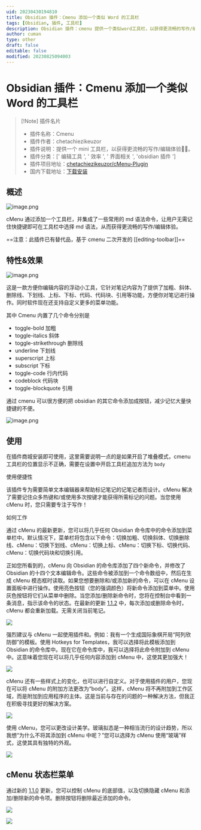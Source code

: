 ```yaml
---
uid: 20230430194810
title: Obsidian 插件：Cmenu 添加一个类似 Word 的工具栏
tags: [Obsidian, 插件, 工具栏]
description: Obsidian 插件：cmenu 提供一个类似word工具栏，以获得更流畅的写作/编辑体验
author: cuman
type: other
draft: false
editable: false
modified: 20230825094003
---
```


# Obsidian 插件：Cmenu 添加一个类似 Word 的工具栏

> [!Note] 插件名片
> - 插件名称：Cmenu
> - 插件作者：chetachiezikeuzor
> - 插件说明：提供一个 mini 工具栏，以获得更流畅的写作/编辑体验✍🏽。
> - 插件分类：[' 编辑工具 ', ' 效率 ', ' 界面相关 ', 'obsidian 插件 ']
> - 插件项目地址：[chetachiezikeuzor/cMenu-Plugin](https://github.com/chetachiezikeuzor/cMenu-Plugin)
> - 国内下载地址：[下载安装](https://pkmer.cn/products/plugin/pluginMarket/?cmenu-plugin)

## 概述

![image.png](https://cdn.pkmer.cn/images/202304301950795.png!pkmer)

cMenu 通过添加一个工具栏，并集成了一些常用的 md 语法命令，让用户无需记住快捷键即可在工具栏中选择 md 语法，从而获得更流畅的写作/编辑体验。

==注意：此插件已有替代品，基于 cmenu 二次开发的 [[editing-toolbar]]==

## 特性&效果

![image.png](https://cdn.pkmer.cn/images/202304302129195.png!pkmer)

 这是一款方便你编辑内容的浮动小工具，它针对笔记内容为了提供了加粗、斜体、删除线、下划线、上标、下标、代码、代码块、引用等功能，方便你对笔记进行操作。同时软件现在还支持自定义更多的菜单功能。

 其中 Cmenu 内置了几个命令分别是

 - toggle-bold 加粗
 - toggle-italics 斜体
 - toggle-strikethrough 删除线
 - underline 下划线
 - superscript 上标
 - subscript 下标
 - toggle-code 行内代码
 - codeblock 代码块
 - toggle-blockquote 引用

通过 cmenu 可以很方便的把 obsidian 的其它命令添加成按钮，减少记忆大量快捷键的不便。

![image.png](https://cdn.pkmer.cn/images/202304302306733.png!pkmer)

## 使用

 在插件商城安装即可使用，这里需要说明一点的是如果开启了堆叠模式，cmenu 工具栏的位置显示不正确，需要在设置中开启工具栏追加方法为 `body`

使用便捷性

该插件专为需要简单文本编辑器来帮助标记笔记的记笔记者而设计。cMenu 解决了需要记住众多热键和/或使用多次按键才能获得所需标记的问题。当您使用 cMenu 时，您只需要专注于写作！

如何工作

通过 cMenu 的最新更新，您可以将几乎任何 Obsidian 命令库中的命令添加到菜单栏中。默认情况下，菜单栏将包含以下命令：切换加粗、切换斜体、切换删除线、cMenu：切换下划线、cMenu：切换上标、cMenu：切换下标、切换代码、cMenu：切换代码块和切换引用。

正如您所看到的，cMenu 向 Obsidian 的命令库添加了四个新命令，并修改了 Obsidian 的十四个文本编辑命令。这些命令被添加到一个命令数组中，然后在生成 cMenu 模态框时读取。如果您想要删除和/或添加新的命令，可以在 cMenu 设置面板中进行操作。使用亮色按钮（您的强调颜色）将新命令添加到菜单中。使用灰色按钮将它们从菜单中删除。当您添加/删除新命令时，您将在控制台中看到一条消息，指示该命令的状态。在最新的更新 [1.1.2](https://github.com/chetachiezikeuzor/cMenu-Plugin/releases/tag/1.1.2) 中，每次添加或删除命令时，cMenu 都会重新加载。无需关闭当前笔记。

![](https://raw.githubusercontent.com/chetachiezikeuzor/cMenu-Plugin/master/assets/cMenu.gif)

强烈建议与 cMenu 一起使用插件和。例如：我有一个生成国际象棋开局“阿列欣防御”的模板。使用 Hotkeys for Templates，我可以选择将此模板添加到 Obsidian 的命令库中。现在它在命令库中，我可以选择将此命令附加到 cMenu 中。这意味着您现在可以将几乎任何内容添加到 cMenu 中，这使其更加强大！

![](https://raw.githubusercontent.com/chetachiezikeuzor/cMenu-Plugin/master/assets/chesser%20cMenu.gif)

cMenu 还有一些样式上的变化，也可以进行自定义。对于使用插件的用户，您现在可以将 cMenu 的附加方法更改为“body”。这样，cMenu 将不再附加到工作区域，而是附加到应用程序的主体。这是当前与存在的问题的一种解决方法，但我正在积极寻找更好的解决方案。

![](https://raw.githubusercontent.com/chetachiezikeuzor/cMenu-Plugin/master/assets/cMenu-sliding-panes.gif)

使用 cMenu，您可以更改设计美学。玻璃拟态是一种相当流行的设计趋势，所以我想“为什么不将其添加到 cMenu 中呢？”您可以选择为 cMenu 使用“玻璃”样式，这使其具有独特的外观。

![](https://raw.githubusercontent.com/chetachiezikeuzor/cMenu-Plugin/master/assets/glass-cMenu.gif)

## cMenu 状态栏菜单

通过新的 [1.1.0](https://github.com/chetachiezikeuzor/cMenu-Plugin/releases/tag/1.1.0) 更新，您可以控制 cMenu 的底部值，以及切换隐藏 cMenu 和添加/删除新的命令项。删除按钮将删除最近添加的命令。

![](https://raw.githubusercontent.com/chetachiezikeuzor/cMenu-Plugin/master/assets/cMenu%20status%20bar%20menu.gif)

![](https://raw.githubusercontent.com/chetachiezikeuzor/cMenu-Plugin/master/assets/cMenu.png)
